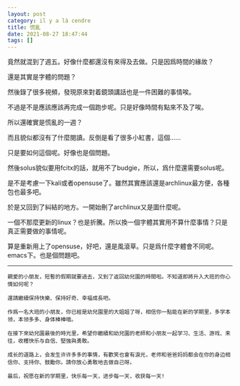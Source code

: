```yaml
---
layout: post
category: il y a là cendre
title: 慌亂
date: 2021-08-27 18:47:44
tags: []
---
```


竟然就混到了週五。好像什麼都還沒有來得及去做。只是因爲時間的緣故？

還是其實是字體的問題？

然後錄了很多視頻，發現原來對着鏡頭講話也是一件困難的事情唉。

不過是不是應該應該再完成一個跑步呢。只是好像時間有點來不及了唉。

所以還確實是慌亂的一週？

而且貌似都沒有了什麼閱讀。反倒是看了很多小紅書，這個……

只是要如何這個呢。好像也是個問題。

然後solus貌似要用fcitx的話，就用不了budgie，所以，爲什麼還需要solus呢。

是不是考慮一下kali或者opensuse了。雖然其實應該還是archlinux最方便，各種包也最多吧。

於是又回到了糾結的地方。一開始刪了archlinux又是圖什麼呢。

一個不那麼更新的linux？也是折騰。所以換一個字體其實用不算什麼事情？只是真正需要做的事情呢。

算是重新用上了opensuse，好吧，還是風滾草。只是爲什麼字體會不同呢。emacs下。也是個問題吧。

------

	親愛的小朋友，短暫的假期就要過去，又到了返回幼兒園的時間啦。不知道即將升入大班的你心情如何呢？
	
	還請繼續保持快樂、保持好奇、幸福成長吧。
	
	作爲一名大班的小朋友，你已經是幼兒園里的大姐姐了呀，相信你一點能在新的学期里，多学本领，本领多多、身体棒棒哦。
	
	在接下來幼兒園最後的時光里，希望你繼續和幼兒園的老師和小朋友一起学习、生活、游戏、来往，收穫快乐与自信、堅強與勇敢。
	
	成长的道路上，会发生许许多多的事情，有歡笑也會有淚光，老师和爸爸妈妈都会在你的身边相信你、支持你、鼓勵你。請你放心勇敢地去做自己呀。
	
	最后，祝愿在新的学期里，快乐每一天，进步每一天，收获每一天!





